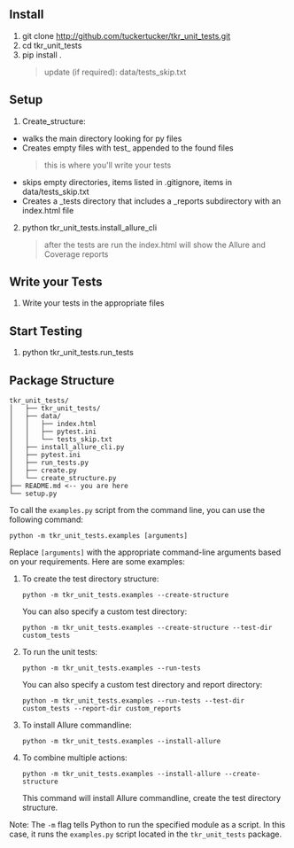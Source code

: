 ## Install
1. git clone http://github.com/tuckertucker/tkr_unit_tests.git
2. cd tkr_unit_tests
3. pip install .
    > update (if required): data/tests_skip.txt

## Setup
1. Create_structure: 
- walks the main directory looking for py files
- Creates empty files with test_ appended to the found files
    > this is where you'll write your tests
- skips empty directories, items listed in .gitignore, items in data/tests_skip.txt
- Creates a _tests directory that includes a _reports subdirectory with an index.html file

2. python tkr_unit_tests.install_allure_cli
    > after the tests are run the index.html will show the Allure and Coverage reports

## Write your Tests
1. Write your tests in the appropriate files

## Start Testing
1. python tkr_unit_tests.run_tests

## Package Structure
```
tkr_unit_tests/
│   ├── tkr_unit_tests/
│   ├── data/
│   │   ├── index.html
│   │   ├── pytest.ini
│   │   └── tests_skip.txt
│   ├── install_allure_cli.py
│   ├── pytest.ini
│   ├── run_tests.py
│   ├── create.py
│   └── create_structure.py
├── README.md <-- you are here
└── setup.py
```


To call the `examples.py` script from the command line, you can use the following command:

```
python -m tkr_unit_tests.examples [arguments]
```

Replace `[arguments]` with the appropriate command-line arguments based on your requirements. Here are some examples:


1. To create the test directory structure:
   ```
   python -m tkr_unit_tests.examples --create-structure
   ```

   You can also specify a custom test directory:
   ```
   python -m tkr_unit_tests.examples --create-structure --test-dir custom_tests
   ```

2. To run the unit tests:
   ```
   python -m tkr_unit_tests.examples --run-tests
   ```

   You can also specify a custom test directory and report directory:
   ```
   python -m tkr_unit_tests.examples --run-tests --test-dir custom_tests --report-dir custom_reports
   ```
3. To install Allure commandline:
   ```
   python -m tkr_unit_tests.examples --install-allure
   ```

4. To combine multiple actions:
   ```
   python -m tkr_unit_tests.examples --install-allure --create-structure 
   ```

   This command will install Allure commandline, create the test directory structure. 

Note: The `-m` flag tells Python to run the specified module as a script. In this case, it runs the `examples.py` script located in the `tkr_unit_tests` package.
